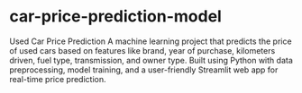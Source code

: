 # car-price-prediction-model
Used Car Price Prediction A machine learning project that predicts the price of used cars based on features like brand, year of purchase, kilometers driven, fuel type, transmission, and owner type. Built using Python with data preprocessing, model training, and a user-friendly Streamlit web app for real-time price prediction.
